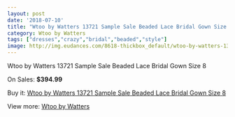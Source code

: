 ```yaml
---
layout: post
date: '2018-07-10'
title: "Wtoo by Watters 13721 Sample Sale Beaded Lace Bridal Gown Size 8"
category: Wtoo by Watters
tags: ["dresses","crazy","bridal","beaded","style"]
image: http://img.eudances.com/8618-thickbox_default/wtoo-by-watters-13721-sample-sale-beaded-lace-bridal-gown-size-8.jpg
---
```

Wtoo by Watters 13721 Sample Sale Beaded Lace Bridal Gown Size 8

On Sales: **$394.99**
<a href="https://www.eudances.com/en/wtoo-by-watters/2921-wtoo-by-watters-13721-sample-sale-beaded-lace-bridal-gown-size-8.html"><amp-img layout="responsive" width="600" height="600" src="//img.eudances.com/8618-thickbox_default/wtoo-by-watters-13721-sample-sale-beaded-lace-bridal-gown-size-8.jpg" alt="Wtoo by Watters 13721 Sample Sale Beaded Lace Bridal Gown Size 8 0" /></a>
<a href="https://www.eudances.com/en/wtoo-by-watters/2921-wtoo-by-watters-13721-sample-sale-beaded-lace-bridal-gown-size-8.html"><amp-img layout="responsive" width="600" height="600" src="//img.eudances.com/8620-thickbox_default/wtoo-by-watters-13721-sample-sale-beaded-lace-bridal-gown-size-8.jpg" alt="Wtoo by Watters 13721 Sample Sale Beaded Lace Bridal Gown Size 8 1" /></a>
<a href="https://www.eudances.com/en/wtoo-by-watters/2921-wtoo-by-watters-13721-sample-sale-beaded-lace-bridal-gown-size-8.html"><amp-img layout="responsive" width="600" height="600" src="//img.eudances.com/8619-thickbox_default/wtoo-by-watters-13721-sample-sale-beaded-lace-bridal-gown-size-8.jpg" alt="Wtoo by Watters 13721 Sample Sale Beaded Lace Bridal Gown Size 8 2" /></a>

Buy it: [Wtoo by Watters 13721 Sample Sale Beaded Lace Bridal Gown Size 8](https://www.eudances.com/en/wtoo-by-watters/2921-wtoo-by-watters-13721-sample-sale-beaded-lace-bridal-gown-size-8.html "Wtoo by Watters 13721 Sample Sale Beaded Lace Bridal Gown Size 8")

View more: [Wtoo by Watters](https://www.eudances.com/en/49-wtoo-by-watters "Wtoo by Watters")